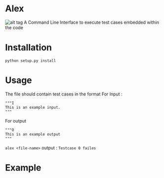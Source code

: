 # Alex
![alt tag](http://thesmashable.com/wp-content/uploads/2012/06/Madagascar-3-movie-2012-Alex-The-Lion-HD-Wallpaper-31.jpg)
A Command Line Interface to execute test cases embedded within the code
# Installation
`python setup.py install`
# Usage
The file should contain test cases in the format
For Input :
```
"""I
This is an example input.
"""
```
For output
```
"""O
This is an example output
"""
```
`alex <file-name>`
output : `Testcase 0 failes`
# Example
